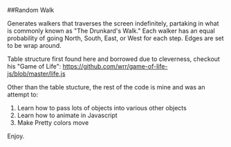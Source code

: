 ##Random Walk

Generates walkers that traverses the screen indefinitely, partaking in what is
commonly known as "The Drunkard's Walk." Each walker has an equal probability
of going North, South, East, or West for each step. Edges are set to be wrap
around. 

Table structure first found here and borrowed due to cleverness, checkout his
"Game of Life":
https://github.com/wrr/game-of-life-js/blob/master/life.js

Other than the table stucture, the rest of the code is mine and was an attempt
to:
1. Learn how to pass lots of objects into various other objects
2. Learn how to animate in Javascript
3. Make Pretty colors move

Enjoy.
